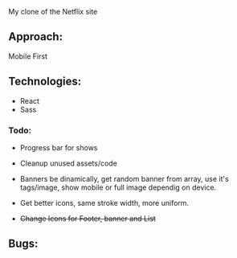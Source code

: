 My clone of the Netflix site

## Approach:

Mobile First

## Technologies:

- React
- Sass

### Todo:

- Progress bar for shows
- Cleanup unused assets/code
- Banners be dinamically, get random banner from array, use it's tags/image, show mobile or full image dependig on device.
- Get better icons, same stroke width, more uniform.

- ~~Change Icons for Footer, banner and List~~

## Bugs:
